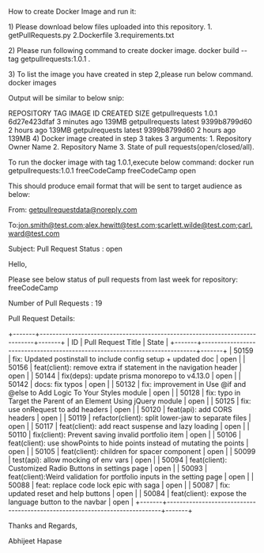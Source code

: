 How to create Docker Image and run it:

1\) Please download below files uploaded into this repository.  1.
getPullRequests.py 2.Dockerfile 3.requirements.txt

2\) Please run following command to create docker image. docker build
\--tag getpullrequests:1.0.1 .

3\) To list the image you have created in step 2,please run below
command. docker images

Output will be similar to below snip:

REPOSITORY TAG IMAGE ID CREATED SIZE getpullrequests 1.0.1 6d27e423dfaf
3 minutes ago 139MB getpullrequests latest 9399b8799d60 2 hours ago
139MB getpulrequests latest 9399b8799d60 2 hours ago 139MB 4) Docker
image created in step 3 takes 3 arguments:  1. Repository Owner Name 2.
Repository Name 3. State of pull requests(open/closed/all).

To run the docker image with tag 1.0.1,execute below command: docker run
getpullrequests:1.0.1 freeCodeCamp freeCodeCamp open

This should produce email format that will be sent to target audience as
below:

From: getpullrequestdata@noreply.com

To:jon.smith@test.com;alex.hewitt@test.com;scarlett.wilde@test.com;carl.ward@test.com

Subject: Pull Request Status : open

Hello,

Please see below status of pull requests from last week for repository:
freeCodeCamp

Number of Pull Requests : 19

Pull Request Details:

+\-\-\-\-\-\--+\-\-\-\-\-\-\-\-\-\-\-\-\-\-\-\-\-\-\-\-\-\-\-\-\-\-\-\-\-\-\-\-\-\-\-\-\-\-\-\-\-\-\-\-\-\-\-\-\-\-\-\-\-\-\-\-\-\-\-\-\-\-\-\-\-\-\-\-\-\-\-\-\-\-\--+\-\-\-\-\-\--+
\| ID \| Pull Request Title \| State \|
+\-\-\-\-\-\--+\-\-\-\-\-\-\-\-\-\-\-\-\-\-\-\-\-\-\-\-\-\-\-\-\-\-\-\-\-\-\-\-\-\-\-\-\-\-\-\-\-\-\-\-\-\-\-\-\-\-\-\-\-\-\-\-\-\-\-\-\-\-\-\-\-\-\-\-\-\-\-\-\-\-\--+\-\-\-\-\-\--+
\| 50159 \| fix: Updated postinstall to include config setup + updated
doc \| open \| \| 50156 \| feat(client): remove extra if statement in
the navigation header \| open \| \| 50144 \| fix(deps): update prisma
monorepo to v4.13.0 \| open \| \| 50142 \| docs: fix typos \| open \| \|
50132 \| fix: improvement in Use \@if and \@else to Add Logic To Your
Styles module \| open \| \| 50128 \| fix: typo in Target the Parent of
an Element Using jQuery module \| open \| \| 50125 \| fix: use onRequest
to add headers \| open \| \| 50120 \| feat(api): add CORS headers \|
open \| \| 50119 \| refactor(client): split lower-jaw to separate files
\| open \| \| 50117 \| feat(client): add react suspense and lazy loading
\| open \| \| 50110 \| fix(client): Prevent saving invalid portfolio
item \| open \| \| 50106 \| feat(client): use showPoints to hide points
instead of mutating the points \| open \| \| 50105 \| feat(client):
children for spacer component \| open \| \| 50099 \| test(api): allow
mocking of env vars \| open \| \| 50094 \| feat(client): Customized
Radio Buttons in settings page \| open \| \| 50093 \| feat(client):Weird
validation for portfolio inputs in the setting page \| open \| \| 50088
\| feat: replace code lock epic with saga \| open \| \| 50087 \| fix:
updated reset and help buttons \| open \| \| 50084 \| feat(client):
expose the language button to the navbar \| open \|
+\-\-\-\-\-\--+\-\-\-\-\-\-\-\-\-\-\-\-\-\-\-\-\-\-\-\-\-\-\-\-\-\-\-\-\-\-\-\-\-\-\-\-\-\-\-\-\-\-\-\-\-\-\-\-\-\-\-\-\-\-\-\-\-\-\-\-\-\-\-\-\-\-\-\-\-\-\-\-\-\-\--+\-\-\-\-\-\--+

Thanks and Regards,

Abhijeet Hapase
